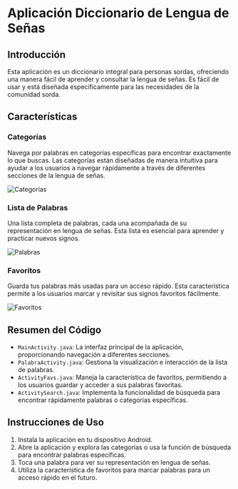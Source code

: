 # Aplicación Diccionario de Lengua de Señas

## Introducción
Esta aplicación es un diccionario integral para personas sordas, ofreciendo una manera fácil de aprender y consultar la lengua de señas. Es fácil de usar y está diseñada específicamente para las necesidades de la comunidad sorda.

## Características
### Categorías
Navega por palabras en categorías específicas para encontrar exactamente lo que buscas. Las categorías están diseñadas de manera intuitiva para ayudar a los usuarios a navegar rápidamente a través de diferentes secciones de la lengua de señas.

![Categorías](https://github.com/14748/AppAndoridSignos/assets/99936563/92cdc07d-66a0-4cce-b93a-bb8603189185)

### Lista de Palabras
Una lista completa de palabras, cada una acompañada de su representación en lengua de señas. Esta lista es esencial para aprender y practicar nuevos signos.

![Palabras](https://github.com/14748/AppAndoridSignos/assets/99936563/3ae602cd-c0ac-4859-97d9-bada8645de1e)

### Favoritos
Guarda tus palabras más usadas para un acceso rápido. Esta característica permite a los usuarios marcar y revisitar sus signos favoritos fácilmente.

![Favoritos](https://github.com/14748/AppAndoridSignos/assets/99936563/2f507cf6-b896-4f7a-b690-3cba685d8c3b)

## Resumen del Código
- `MainActivity.java`: La interfaz principal de la aplicación, proporcionando navegación a diferentes secciones.
- `PalabraActivity.java`: Gestiona la visualización e interacción de la lista de palabras.
- `ActivityFavs.java`: Maneja la característica de favoritos, permitiendo a los usuarios guardar y acceder a sus palabras favoritas.
- `ActivitySearch.java`: Implementa la funcionalidad de búsqueda para encontrar rápidamente palabras o categorías específicas.

## Instrucciones de Uso
1. Instala la aplicación en tu dispositivo Android.
2. Abre la aplicación y explora las categorías o usa la función de búsqueda para encontrar palabras específicas.
3. Toca una palabra para ver su representación en lengua de señas.
4. Utiliza la característica de favoritos para marcar palabras para un acceso rápido en el futuro.
